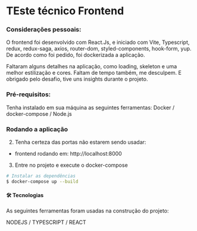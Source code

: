 # TEste técnico Frontend

### Considerações pessoais:

O frontend foi desenvolvido com React.Js, e iniciado com Vite, Typescript, redux, redux-saga, axios, router-dom, styled-components, hook-form, yup. De acordo como foi pedido, foi dockerizada a aplicação.

Faltaram alguns detalhes na aplicação, como loading, skeleton e uma melhor estilização e cores. Faltam de tempo também, me desculpem. E obrigado pelo desafio, tive uns insights durante o projeto.

### Pré-requisitos:

Tenha instalado em sua máquina as seguintes ferramentas:
Docker / docker-compose / Node.js

### Rodando a aplicação

2. Tenha certeza das portas não estarem sendo usadar:
- frontend rodando em: http://localhost:8000

3. Entre no projeto e execute o docker-compose
```bash
# Instalar as dependências
$ docker-compose up --build

```
<h4>🛠 Tecnologias</h4>

As seguintes ferramentas foram usadas na construção do projeto:

NODEJS / TYPESCRIPT / REACT
